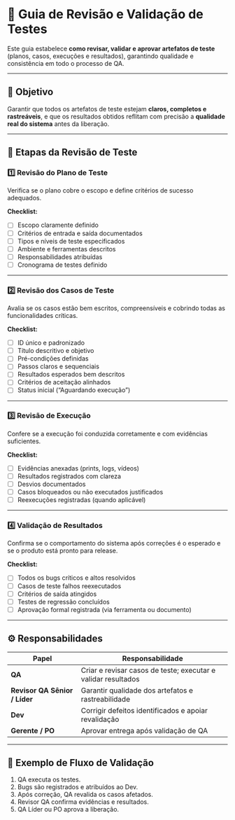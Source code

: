 # 🧠 Guia de Revisão e Validação de Testes  

Este guia estabelece **como revisar, validar e aprovar artefatos de teste** (planos, casos, execuções e resultados), garantindo qualidade e consistência em todo o processo de QA.

---

## 🎯 Objetivo  
Garantir que todos os artefatos de teste estejam **claros, completos e rastreáveis**, e que os resultados obtidos reflitam com precisão a **qualidade real do sistema** antes da liberação.

---

## 🧩 Etapas da Revisão de Teste  

### 1️⃣ **Revisão do Plano de Teste**
Verifica se o plano cobre o escopo e define critérios de sucesso adequados.

**Checklist:**
- [ ] Escopo claramente definido  
- [ ] Critérios de entrada e saída documentados  
- [ ] Tipos e níveis de teste especificados  
- [ ] Ambiente e ferramentas descritos  
- [ ] Responsabilidades atribuídas  
- [ ] Cronograma de testes definido  

---

### 2️⃣ **Revisão dos Casos de Teste**
Avalia se os casos estão bem escritos, compreensíveis e cobrindo todas as funcionalidades críticas.

**Checklist:**
- [ ] ID único e padronizado  
- [ ] Título descritivo e objetivo  
- [ ] Pré-condições definidas  
- [ ] Passos claros e sequenciais  
- [ ] Resultados esperados bem descritos  
- [ ] Critérios de aceitação alinhados  
- [ ] Status inicial (“Aguardando execução”)  

---

### 3️⃣ **Revisão de Execução**
Confere se a execução foi conduzida corretamente e com evidências suficientes.

**Checklist:**
- [ ] Evidências anexadas (prints, logs, vídeos)  
- [ ] Resultados registrados com clareza  
- [ ] Desvios documentados  
- [ ] Casos bloqueados ou não executados justificados  
- [ ] Reexecuções registradas (quando aplicável)  

---

### 4️⃣ **Validação de Resultados**
Confirma se o comportamento do sistema após correções é o esperado e se o produto está pronto para release.

**Checklist:**
- [ ] Todos os bugs críticos e altos resolvidos  
- [ ] Casos de teste falhos reexecutados  
- [ ] Critérios de saída atingidos  
- [ ] Testes de regressão concluídos  
- [ ] Aprovação formal registrada (via ferramenta ou documento)  

---

## ⚙️ Responsabilidades  

| Papel | Responsabilidade |
|-------|-------------------|
| **QA** | Criar e revisar casos de teste; executar e validar resultados |
| **Revisor QA Sênior / Líder** | Garantir qualidade dos artefatos e rastreabilidade |
| **Dev** | Corrigir defeitos identificados e apoiar revalidação |
| **Gerente / PO** | Aprovar entrega após validação de QA |

---

## 🧮 Exemplo de Fluxo de Validação  

1. QA executa os testes.  
2. Bugs são registrados e atribuídos ao Dev.  
3. Após correção, QA revalida os casos afetados.  
4. Revisor QA confirma evidências e resultados.  
5. QA Líder ou PO aprova a liberação.  

